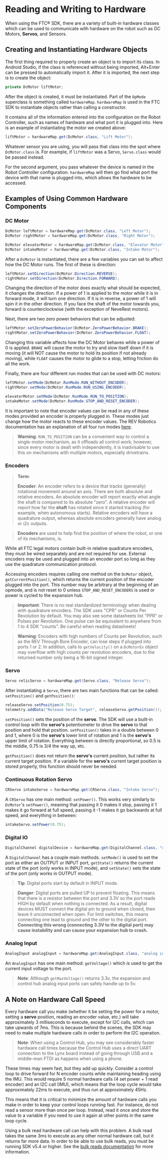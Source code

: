# Reading and Writing to Hardware

When using the FTC® SDK, there are a variety of built-in hardware classes which can be used to communicate with hardware on the robot such as DC Motors, **Servos**, and Sensors.

## Creating and Instantiating Hardware Objects

The first thing required to properly create an object is to import its class. In Android Studio, if the class is referenced without being imported, Alt+Enter can be pressed to automatically import it. After it is imported, the next step is to create the object:

```java
private DcMotor liftMotor;
```

After the object is created, it must be instantiated. Part of the `OpMode` superclass is something called `hardwareMap`. `hardwareMap` is used in the FTC SDK to instantiate objects rather than calling a constructor.

It contains all of the information entered into the configuration on the Robot Controller, such as names of hardware and what port it is plugged into. Here is an example of instantiating the motor we created above:

```java
liftMotor = hardwareMap.get(DcMotor.class, "Lift Motor");
```

Whatever sensor you are using, you will pass that class into the spot where `DcMotor.class` is. For example, if `liftMotor` was a Servo, `Servo.class` would be passed instead.

For the second argument, you pass whatever the device is named in the Robot Controller configuration. `hardwareMap` will then go find what port the device with that name is plugged into, which allows the hardware to be accessed.

## Examples of Using Common Hardware Components

### DC Motor

```java
DcMotor leftMotor = hardwareMap.get(DcMotor.class, "Left Motor");
DcMotor rightMotor = hardwareMap.get(DcMotor.class, "Right Motor");

DcMotor elevatorMotor = hardwareMap.get(DcMotor.class, "Elevator Motor");
DcMotor intakeMotor = hardwareMap.get(DcMotor.class, "Intake Motor");
```

After a `DcMotor` is instantiated, there are a few variables you can set to affect how the DC Motor runs. The first of these is direction:

```java
leftMotor.setDirection(DcMotor.Direction.REVERSE);
rightMotor.setDirection(DcMotor.Direction.FORWARD);
```

Changing the direction of the motor does exactly what should be expected, it changes the direction. If a power of 1 is applied to the motor while it is in forward mode, it will turn one direction. If it is in reverse, a power of 1 will spin it in the other direction. If you face the shaft of the motor towards you, forward is counterclockwise (with the exception of NeveRest motors).

Next, there are two zero power behaviors that can be adjusted:

```java
leftMotor.setZeroPowerBehavior(DcMotor.ZeroPowerBehavior.BRAKE);
rightMotor.setZeroPowerBehavior(DcMotor.ZeroPowerBehavior.FLOAT);
```

Changing this variable affects how the DC Motor behaves while a power of 0 is applied. `BRAKE` will cause the motor to try and slow itself down if it is moving (it will NOT cause the motor to hold its position if not already moving), while `FLOAT` causes the motor to glide to a stop, letting friction do all the work.

Finally, there are four different run modes that can be used with DC motors:

```java
leftMotor.setMode(DcMotor.RunMode.RUN_WITHOUT_ENCODER);
rightMotor.setMode(DcMotor.RunMode.RUN_USING_ENCODER);

elevatorMotor.setMode(DcMotor.RunMode.RUN_TO_POSITION);
intakeMotor.setMode(DcMotor.RunMode.STOP_AND_RESET_ENCODER);
```

It is important to note that encoder values can be read in any of these modes provided an encoder is properly plugged in. These modes just change how the motor reacts to these encoder values. The REV Robotics documentation has an explanation of all four run modes [here](https://docs.revrobotics.com/duo-control/programming/using-encoder-feedback#choosing-a-motor-mode).

> **Warning**: `RUN_TO_POSITION` can be a convenient way to control a single-motor mechanism, as it offloads all control work; however, since every motor is dealt with independently, it is inadvisable to use this on mechanisms with multiple motors, especially drivetrains.

### Encoders

> **Term**:
> 
> **Encoder**: An encoder refers to a device that tracks (generally) rotational movement around an axis. There are both absolute and relative encoders. An absolute encoder will report exactly what angle the shaft is compared to its absolute "zero". A relative encoder will report how far the **shaft** has rotated since it started tracking (for example, when autonomous starts). Relative encoders will have a quadrature output, whereas absolute encoders generally have analog or i2c outputs.

> **Encoders** are used to help find the position of where the robot, or one of its mechanisms, is.

While all FTC legal motors contain built-in relative quadrature encoders, they must be wired separately and are not required for use. External encoders may be used and plugged into an encoder port so long as they use the quadrature communication protocol.

Accessing encoders requires calling one method on the `DcMotor` object, `getCurrentPosition()`, which returns the current position of the encoder plugged into the port. This number may be arbitrary at the beginning of an opmode, and is not reset to 0 unless `STOP_AND_RESET_ENCODERS` is used or power is cycled to the expansion hub.

> **Important**: There is no real standardized terminology when dealing with quadrature encoders. The SDK uses "CPR" or Counts Per Revolution by default. You may also see some datasheets list "PPR" or Pulses per Revolution. One pulse can be equivalent to anywhere from 1 to 4 SDK "counts". Be careful when reading datasheets!

> **Warning**: Encoders with high numbers of Counts per Revolution, such as the REV Through Bore Encoder, can lose steps if plugged into ports 1 or 2. In addition, calls to `getVelocity()` on a `DcMotorEx` object may overflow with high counts per revolution encoders, due to the returned number only being a 16-bit signed integer.

### Servo

```java
Servo relicServo = hardwareMap.get(Servo.class, "Release Servo");
```

After instantiating a `Servo`, there are two main functions that can be called: `setPosition()` and `getPosition()`:

```java
releaseServo.setPosition(0.75);
telemetry.addData("Release Servo Target", releaseServo.getPosition());
```

`setPosition()` sets the position of the **servo**. The SDK will use a built-in control loop with the **servo's** potentiometer to drive the **servo** to that position and hold that position. `setPosition()` takes in a double between 0 and 1, where 0 is the **servo's** lower limit of rotation and 1 is the **servo's** upper limit of rotation. Everything between is directly proportional, so 0.5 is the middle, 0.75 is 3/4 the way up, etc.

`getPosition()` does not return the **servo's** current position, but rather its current target position. If a variable for the **servo's** current target position is stored properly, this function should never be needed.

### Continuous Rotation Servo

```java
CRServo intakeServo = hardwareMap.get(CRServo.class, "Intake Servo");
```

A `CRServo` has one main method: `setPower()`. This works very similarly to `DcMotor`'s `setPower()`, meaning that passing it 0 makes it stop, passing it 1 makes it go forward at full speed, passing it -1 makes it go backwards at full speed, and everything in between:

```java
intakeServo.setPower(0.75);
```

### Digital IO

```java
DigitalChannel digitalDevice = hardwareMap.get(DigitalChannel.class, "digital device");
```

A `DigitalChannel` has a couple main methods. `setMode()` is used to set the port as either an OUTPUT or INPUT port, `getState()` returns the current state of the port (only works in INPUT mode), and `setState()` sets the state of the port (only works in OUTPUT mode).

> **Tip**: Digital ports start by default in INPUT mode.

> **Danger**: Digital ports are pulled UP to prevent floating. This means that there is a resistor between the port and 3.3V so the port reads HIGH by default when nothing is connected. As a result, digital devices MUST connect the digital pin to ground when closed, then leave it unconnected when open. For limit switches, this means connecting one lead to ground and the other to the digital port. **Connecting this wrong (connecting 3.3V to the digital port) may cause instability and can cause your expansion hub to crash.**

### Analog Input

```java
AnalogInput analogInput = hardwareMap.get(AnalogInput.class, "analog input");
```

An `AnalogInput` has one main method: `getVoltage()` which is used to get the current input voltage to the port.

> **Note**: Although `getMaxVoltage()` returns 3.3v, the expansion and control hub analog input ports can safely handle up to 5v.

## A Note on Hardware Call Speed

Every hardware call you make (whether it be setting the power for a motor, setting a **servo** position, reading an encoder value, etc.) will take approximately 3 milliseconds to execute, except for I2C calls, which can take upwards of 7ms. This is because behind the scenes, the SDK may need to make multiple hardware calls in order to perform the I2C operation.

> **Note**: When using a Control Hub, you may see considerably faster hardware call times because the Control Hub uses a direct UART connection to the Lynx board instead of going through USB and a middle-man FTDI as happens when using a phone.

These times may seem fast, but they add up quickly. Consider a control loop to drive forward for N encoder counts while maintaining heading using the IMU. This would require 5 normal hardware calls (4 set power + 1 read encoder) and an I2C call (IMU), which means that the loop cycle would take approximately 22ms to execute, and thus run at approximately 45Hz.

This means that it is critical to minimize the amount of hardware calls you make in order to keep your control loops running fast. For instance, do not read a sensor more than once per loop. Instead, read it once and store the value to a variable if you need to use it again at other points in the same loop cycle.

Using a bulk read hardware call can help with this problem. A bulk read takes the same 3ms to execute as any other normal hardware call, but it returns far more data. In order to be able to use bulk reads, you must be running SDK v5.4 or higher. See the [bulk reads documentation](https://docs.qualcomm.com/) for more information.
```